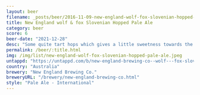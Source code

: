 ```yaml
---
layout: beer
filename: _posts/beer/2016-11-09-new-england-wolf-fox-slovenian-hopped-pale-ale.md
title: New England wolf & fox Slovenian Hopped Pale Ale
category: beer
score: 6
beer-date: "2021-12-28"
desc: "Some quite tart hops which gives a little sweetness towards the end"
permalink: /beer/:title.html
img: /img/list/new-england-wolf-fox-slovenian-hopped-pale-ale.jpeg
untappd: "https://untappd.com/b/new-england-brewing-co--wolf---fox-slovenian-hopped-pale-ale/4620805"
country: "Australia"
brewery: "New England Brewing Co."
breweryURL: "/brewery/new-england-brewing-co.html"
style: "Pale Ale - International"
---
```

